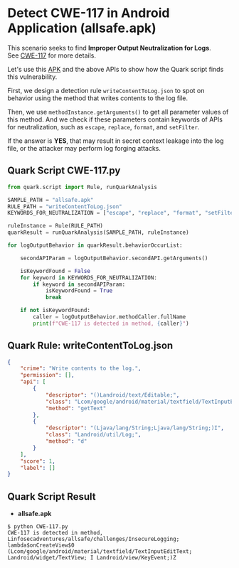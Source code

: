 # Detect CWE-117 in Android Application (allsafe.apk)


This scenario seeks to find **Improper Output Neutralization for Logs**.
See [CWE-117](https://cwe.mitre.org/data/definitions/117.html) for more
details.

Let's use this [APK](https://github.com/t0thkr1s/allsafe) and the above
APIs to show how the Quark script finds this vulnerability.

First, we design a detection rule `writeContentToLog.json` to spot on
behavior using the method that writes contents to the log file.

Then, we use `methodInstance.getArguments()` to get all parameter values
of this method. And we check if these parameters contain keywords of
APIs for neutralization, such as `escape`, `replace`, `format`, and
`setFilter`.

If the answer is **YES**, that may result in secret context leakage into
the log file, or the attacker may perform log forging attacks.

## Quark Script CWE-117.py

``` python
from quark.script import Rule, runQuarkAnalysis

SAMPLE_PATH = "allsafe.apk"
RULE_PATH = "writeContentToLog.json"
KEYWORDS_FOR_NEUTRALIZATION = ["escape", "replace", "format", "setFilter"]

ruleInstance = Rule(RULE_PATH)
quarkResult = runQuarkAnalysis(SAMPLE_PATH, ruleInstance)

for logOutputBehavior in quarkResult.behaviorOccurList:

    secondAPIParam = logOutputBehavior.secondAPI.getArguments()

    isKeywordFound = False
    for keyword in KEYWORDS_FOR_NEUTRALIZATION:
        if keyword in secondAPIParam:
            isKeywordFound = True
            break

    if not isKeywordFound:
        caller = logOutputBehavior.methodCaller.fullName
        print(f"CWE-117 is detected in method, {caller}")
```

## Quark Rule: writeContentToLog.json

``` json
{
    "crime": "Write contents to the log.",
    "permission": [],
    "api": [
        {
            "descriptor": "()Landroid/text/Editable;",
            "class": "Lcom/google/android/material/textfield/TextInputEditText;",
            "method": "getText"
        },
        {
            "descriptor": "(Ljava/lang/String;Ljava/lang/String;)I",
            "class": "Landroid/util/Log;",
            "method": "d"
        }
    ],
    "score": 1,
    "label": []
}
```

## Quark Script Result

-   **allsafe.apk**

``` TEXT
$ python CWE-117.py
CWE-117 is detected in method, Linfosecadventures/allsafe/challenges/InsecureLogging; lambda$onCreateView$0 (Lcom/google/android/material/textfield/TextInputEditText; Landroid/widget/TextView; I Landroid/view/KeyEvent;)Z
```
